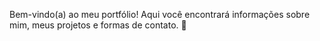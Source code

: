 Bem-vindo(a) ao meu portfólio! Aqui você encontrará informações sobre mim, meus projetos e formas de contato. 🌱
